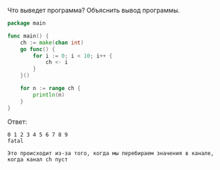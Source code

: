 Что выведет программа? Объяснить вывод программы.

```go
package main

func main() {
	ch := make(chan int)
	go func() {
		for i := 0; i < 10; i++ {
			ch <- i
		}
	}()

	for n := range ch {
		println(n)
	}
}
```

Ответ:
```
0 1 2 3 4 5 6 7 8 9
fatal

Это происходит из-за того, когда мы перебираем значения в канале, когда канал ch пуст

```
